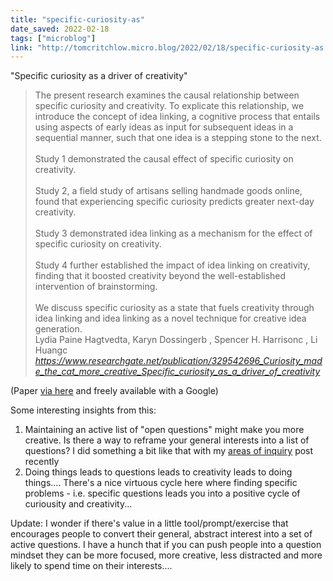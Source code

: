 ```yaml
---
title: "specific-curiosity-as"
date_saved: 2022-02-18
tags: ["microblog"]
link: "http://tomcritchlow.micro.blog/2022/02/18/specific-curiosity-as.html"
---
```

"Specific curiosity as a driver of creativity"

<blockquote class="quoteback" darkmode="" data-title="Curiosity made the cat more creative: Specific curiosity as a driver of creativity" data-author="Lydia Paine Hagtvedta, Karyn Dossingerb , Spencer H. Harrisonc , Li Huangc" cite="https://www.researchgate.net/publication/329542696_Curiosity_made_the_cat_more_creative_Specific_curiosity_as_a_driver_of_creativity">
<span>The present research examines the causal relationship between specific curiosity and creativity. To explicate this relationship, we introduce the concept of idea linking, a cognitive process that entails using aspects of early ideas as input for subsequent ideas in a sequential manner, such that one idea is a stepping stone to the next.</span><div><span><br></span></div><div><span>Study 1 demonstrated the causal effect of specific curiosity on creativity.</span></div><div><span><br></span></div><div><span>Study 2, a field study of artisans selling handmade goods online, found that experiencing specific curiosity predicts greater next-day creativity.</span></div><div><span><br></span></div><div><span>Study 3 demonstrated idea linking as a mechanism for the effect of specific curiosity on creativity.</span></div><div><span><br></span></div><div><span>Study 4 further established the impact of idea linking on creativity, finding that it boosted creativity beyond the well-established intervention of brainstorming.</span></div><div><span><br></span></div><div><span>We discuss specific curiosity as a state that fuels creativity through idea linking and idea linking as a novel technique for creative idea generation.</span></div>
<footer>Lydia Paine Hagtvedta, Karyn Dossingerb , Spencer H. Harrisonc , Li Huangc<cite> <a href="https://www.researchgate.net/publication/329542696_Curiosity_made_the_cat_more_creative_Specific_curiosity_as_a_driver_of_creativity">https://www.researchgate.net/publication/329542696_Curiosity_made_the_cat_more_creative_Specific_curiosity_as_a_driver_of_creativity</a></cite></footer>
</blockquote><script note="" src="https://cdn.jsdelivr.net/gh/Blogger-Peer-Review/quotebacks@1/quoteback.js"></script>

(Paper [via here](https://twitter.com/emollick/status/1410784719592214536) and freely available with a Google)

Some interesting insights from this:

1. Maintaining an active list of "open questions" might make you more creative. Is there a way to reframe your general interests into a list of questions? I did something a bit like that with my [areas of inquiry](https://tomcritchlow.com/2022/01/06/jan-22-map-inquiry/) post recently
2. Doing things leads to questions leads to creativity leads to doing things.... There's a nice virtuous cycle here where finding specific problems - i.e. specific questions leads you into a positive cycle of curiousity and creativity...

Update: I wonder if there's value in a little tool/prompt/exercise that encourages people to convert their general, abstract interest into a set of active questions. I have a hunch that if you can push people into a question mindset they can be more focused, more creative, less distracted and more likely to spend time on their interests....

